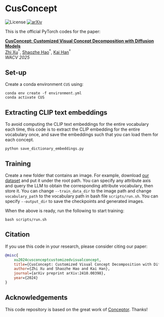 # CusConcept
![License](https://img.shields.io/badge/license-MIT-lightgray)
[![arXiv](https://img.shields.io/badge/arXiv-2410.00398%20-b31b1b)](https://arxiv.org/abs/2410.00398)


This is the official PyTorch codes for the paper:  

[**CusConcept: Customized Visual Concept Decomposition with Diffusion Models**](https://arxiv.org/abs/2410.00398)  
<a href="https://www.linkedin.com/in/zhi-xu-03764a28b/">Zhi Xu</a><sup>\*</sup>,
<a href="https://haoosz.github.io/">Shaozhe Hao</a><sup>\*</sup>,
<a href="https://www.kaihan.org/">Kai Han</a><sup>†</sup>  
*WACV 2025*
## Set-up
Create a conda environment `CUS` using:
```
conda env create -f environment.yml
conda activate CUS
```

## Extracting CLIP text embeddings

To avoid computing the CLIP text embeddings for the entire vocabulary each time, this code is to extract the CLIP embedding for the entire vocabulary once, and save the embeddings such that you can load them for each concept.

```
python save_dictionary_embeddings.py
```

## Training
Create a new folder that contains an image. For example, download [our dataset](https://drive.google.com/drive/folders/1XvPE-UOwkYM7gVVTj9PlcoTQPKKaRbLn?usp=drive_link) and put it under the root path. You can specify any attribute axis and query the LLM to obtain the corresponding attribute vocabulary, then store it. You can change `--train_data_dir` to the image path and change `vocabulary_path` to the vocabulary path in bash file `scripts/run.sh`. You can specify `--output_dir` to save the checkpoints and generated images. 

When the above is ready, run the following to start training:
```
bash scripts/run.sh
```

## Citation
If you use this code in your research, please consider citing our paper:
```bibtex
@misc{
    xu2024cusconceptcustomizedvisualconcept,
    title={CusConcept: Customized Visual Concept Decomposition with Diffusion Models}, 
    author={Zhi Xu and Shaozhe Hao and Kai Han},
    journal={arXiv preprint arXiv:2410.00398},
    year={2024}
}
```

## Acknowledgements
This code repository is based on the great work of [Conceptor](https://github.com/hila-chefer/Conceptor). Thanks!

